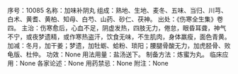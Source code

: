 序号：10085
名称：加味补阴丸
组成：熟地、生地、麦冬、五味、当归、川芎、白术、黄耆、黄柏、知母、白芍、山药、砂仁、茯神。
出处：《伤寒全生集》卷四。
主治：伤寒愈后，心血不足，阴虚发热，四肢无力，倦怠，眼昏耳聋，神气不宁，或夜梦遗精，或作寒热盗汗，饮食无味，不生肌肉，身体羸瘦，面色青黄。
加减：冬月，加干姜；梦遗，加牡蛎、蛤粉、琐阳；腰腿骨酸无力，加虎胫骨、败龟版、杜仲。
功效：None
用法用量：盐汤送下。
制备方法：炼蜜为丸。
临床应用：None
各家论述：None
用药禁忌：None
附注：None
